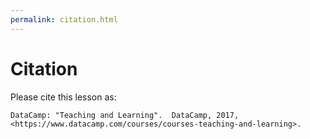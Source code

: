 ```yaml
---
permalink: citation.html
---
```

# Citation

Please cite this lesson as:

```
DataCamp: "Teaching and Learning".  DataCamp, 2017, <https://www.datacamp.com/courses/courses-teaching-and-learning>.
```
